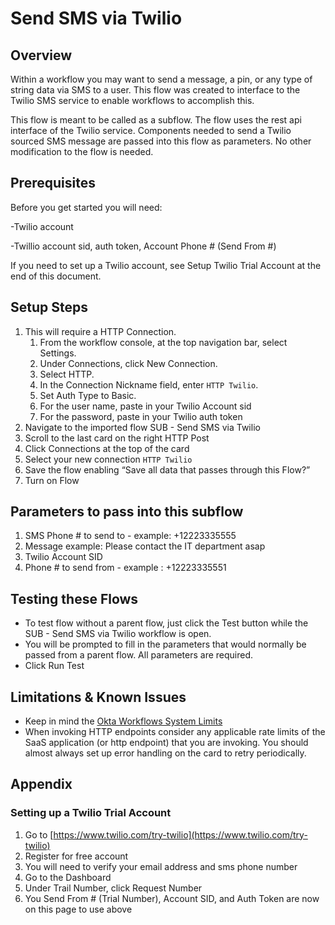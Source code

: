 # Send SMS via Twilio

## Overview

Within a workflow you may want to send a message, a pin, or any type of string data via SMS to a user. This flow was created to interface to the Twilio SMS service to enable workflows to accomplish this.

This flow is meant to be called as a subflow. The flow uses the rest api interface of the Twilio service. Components needed to send a Twilio sourced SMS message are passed into this flow as parameters. No other modification to the flow is needed.


## Prerequisites

Before you get started you will need:

-Twilio account

-Twillio account sid, auth token, Account Phone # (Send From #)

If you need to set up a Twilio account, see Setup Twilio Trial Account at the end of this document.


## Setup Steps

1. This will require a HTTP Connection. 
    1. From the workflow console, at the top navigation bar, select Settings.
    2. Under Connections, click New Connection.
    3. Select HTTP.
    4. In the Connection Nickname field, enter `HTTP Twilio`.
    5. Set Auth Type to Basic.
    6. For the user name, paste in your Twilio Account sid
    7. For the password, paste in your Twilio auth token
2. Navigate to the imported flow SUB - Send SMS via Twilio
3. Scroll to the last card on the right HTTP Post
4. Click Connections at the top of the card
5. Select your new connection `HTTP Twilio`
6. Save the flow enabling “Save all data that passes through this Flow?”
7. Turn on Flow


## Parameters to pass into this subflow

1. SMS Phone # to send to - example: +12223335555
2. Message example: Please contact the IT department asap
3. Twilio Account SID 
4. Phone # to send from - example : +12223335551


## Testing these Flows

*   To test flow without a parent flow, just click the Test button while the SUB - Send SMS via Twilio workflow is open.
*   You will be prompted to fill in the parameters that would normally be passed from a parent flow. All parameters are required.
*   Click Run Test


## Limitations & Known Issues 

*   Keep in mind the [Okta Workflows System Limits](https://help.okta.com/en/prod/Content/Topics/Workflows/workflows-system-limits.htm) 
*   When invoking HTTP endpoints consider any applicable rate limits of the SaaS application (or http endpoint) that you are invoking. You should almost always set up error handling on the card to retry periodically.


## Appendix

### Setting up a Twilio Trial Account

1. Go to [https://www.twilio.com/try-twilio](https://www.twilio.com/try-twilio) 
2. Register for free account
3. You will need to verify your email address and sms phone number
4. Go to the Dashboard
5. Under Trail Number, click Request Number
6. You Send From # (Trial Number), Account SID, and Auth Token are now on this page to use above
